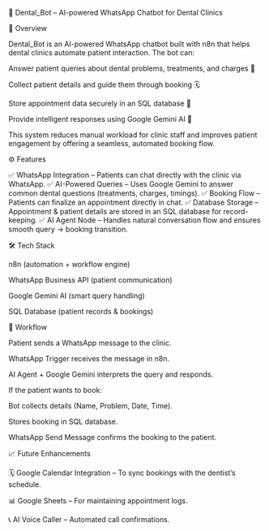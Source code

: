 🦷 Dental_Bot – AI-powered WhatsApp Chatbot for Dental Clinics

📌 Overview

Dental_Bot is an AI-powered WhatsApp chatbot built with n8n that helps dental clinics automate patient interaction.
The bot can:

Answer patient queries about dental problems, treatments, and charges 💬

Collect patient details and guide them through booking 🗓️

Store appointment data securely in an SQL database 📂

Provide intelligent responses using Google Gemini AI 🤖

This system reduces manual workload for clinic staff and improves patient engagement by offering a seamless, automated booking flow.

⚙️ Features

✅ WhatsApp Integration – Patients can chat directly with the clinic via WhatsApp.
✅ AI-Powered Queries – Uses Google Gemini to answer common dental questions (treatments, charges, timings).
✅ Booking Flow – Patients can finalize an appointment directly in chat.
✅ Database Storage – Appointment & patient details are stored in an SQL database for record-keeping.
✅ AI Agent Node – Handles natural conversation flow and ensures smooth query → booking transition.

🛠️ Tech Stack

n8n (automation + workflow engine)

WhatsApp Business API (patient communication)

Google Gemini AI (smart query handling)

SQL Database (patient records & bookings)

🚀 Workflow

Patient sends a WhatsApp message to the clinic.

WhatsApp Trigger receives the message in n8n.

AI Agent + Google Gemini interprets the query and responds.

If the patient wants to book:

Bot collects details (Name, Problem, Date, Time).

Stores booking in SQL database.

WhatsApp Send Message confirms the booking to the patient.

📈 Future Enhancements

🗓️ Google Calendar Integration – To sync bookings with the dentist’s schedule.

📊 Google Sheets – For maintaining appointment logs.

📞 AI Voice Caller – Automated call confirmations.

